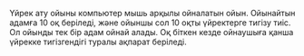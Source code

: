 Үйрек ату ойыны компьютер мышь арқылы ойналатын ойын. Ойынайтын адамға 10 оқ беріледі, және ойыншы сол 10 оқты үйректерге тигізу тиіс. Ол ойынды тек бір адам ойнай алады. Оқ біткен кезде ойнаушыға қанша үйрекке тигізгендігі туралы ақпарат беріледі.
